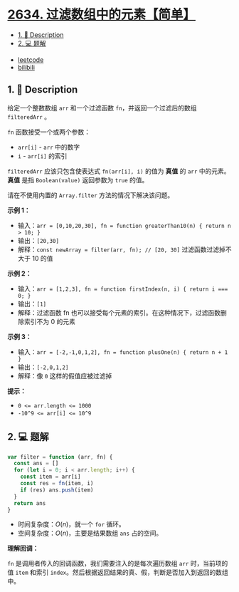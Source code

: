 # [2634. 过滤数组中的元素【简单】](https://github.com/Tdahuyou/leetcode/tree/main/2634.%20%E8%BF%87%E6%BB%A4%E6%95%B0%E7%BB%84%E4%B8%AD%E7%9A%84%E5%85%83%E7%B4%A0%E3%80%90%E7%AE%80%E5%8D%95%E3%80%91)

<!-- region:toc -->
- [1. 📝 Description](#1--description-73)
- [2. 💻 题解](#2--题解-17)
<!-- endregion:toc -->
- [leetcode](https://leetcode.cn/problems/filter-elements-from-array/)
- [bilibili](https://www.bilibili.com/video/BV1DivNejEb1/)

## 1. 📝 Description

给定一个整数数组 `arr` 和一个过滤函数 `fn`，并返回一个过滤后的数组 `filteredArr` 。

`fn` 函数接受一个或两个参数：

- `arr[i]` - `arr` 中的数字
- `i` - `arr[i]` 的索引

`filteredArr` 应该只包含使表达式 `fn(arr[i], i)` 的值为 **真值** 的 `arr` 中的元素。**真值** 是指 `Boolean(value)` 返回参数为 `true` 的值。

请在不使用内置的 `Array.filter` 方法的情况下解决该问题。

**示例 1：**

- 输入：`arr = [0,10,20,30], fn = function greaterThan10(n) { return n > 10; }`
- 输出：`[20,30]`
- 解释：`const newArray = filter(arr, fn); // [20, 30]` 过滤函数过滤掉不大于 10 的值

**示例 2：**

- 输入：`arr = [1,2,3], fn = function firstIndex(n, i) { return i === 0; }`
- 输出：`[1]`
- 解释：过滤函数 fn 也可以接受每个元素的索引。在这种情况下，过滤函数删除索引不为 0 的元素

**示例 3：**

- 输入：`arr = [-2,-1,0,1,2], fn = function plusOne(n) { return n + 1 }`
- 输出：`[-2,0,1,2]`
- 解释：像 `0` 这样的假值应被过滤掉

**提示：**

- `0 <= arr.length <= 1000`
- `-10^9 <= arr[i] <= 10^9`

## 2. 💻 题解

```javascript
var filter = function (arr, fn) {
  const ans = []
  for (let i = 0; i < arr.length; i++) {
    const item = arr[i]
    const res = fn(item, i)
    if (res) ans.push(item)
  }
  return ans
}
```

- 时间复杂度：$O(n)$，就一个 `for` 循环。
- 空间复杂度：$O(n)$，主要是结果数组 `ans` 占的空间。

**理解回调：**

`fn` 是调用者传入的回调函数，我们需要注入的是每次遍历数组 `arr` 时，当前项的值 `item` 和索引 `index`。然后根据返回结果的真、假，判断是否加入到返回的数组中。






